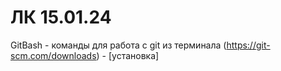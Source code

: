 # ЛК 15.01.24
GitBash - команды для работа с git из терминала 
(https://git-scm.com/downloads) - [установка]

